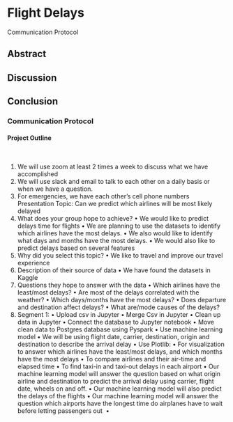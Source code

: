 # Flight Delays
Communication Protocol

## Abstract

## Discussion

## Conclusion

### Communication Protocol

#### Project Outline
​
1)	We will use zoom at least 2 times a week to discuss what we have accomplished
2)	We will use slack and email to talk to each other on a daily basis or when we have a question.
3)	For emergencies, we have each other’s cell phone numbers
​
Presentation
Topic: Can we predict which airlines will be most likely delayed
​
1)	What does your group hope to achieve?
•	We would like to predict delays time for flights
•	We are planning to use the datasets to identify which airlines have the most delays. 
•	We also would like to identify what days and months have the most delays. 
•	We would also like to predict delays based on several features
​
2) Why did you select this topic?
•	We like to travel and improve our travel experience
​
2)	Description of their source of data
•	We have found the datasets in Kaggle
​
4) Questions they hope to answer with the data
•	Which airlines have the least/most delays?
•	Are most of the delays correlated with the weather?
•	Which days/months have the most delays?
•	Does departure and destination affect delays?
•	What are/mode causes of the delays?
​
​
5) Segment 1:
•	Upload csv in Jupyter
•	Merge Csv in Jupyter
•	Clean up data in Jupyter
•	Connect the database to Jupyter notebook
•	Move clean data to Postgres database using Pyspark
•	Use machine learning model
•	We will be using flight date, carrier, destination,  origin and destination to describe the 
arrival delay
•	Use Plotlib:
•	For visualization to answer which airlines have the least/most delays, and which months have the most delays 
•	To compare airlines and their air-time and elapsed time
•	To find taxi-in and taxi-out delays in each airport
•	Our machine learning model will answer the question based on what origin airline and 
destination to predict the arrival delay using carrier, flight date, wheels on and off.
•	Our machine learning model will also predict the delays of the flights
•	Our machine learning model will answer the question which airports have the longest time do airplanes have to wait before letting passengers out
​
• 